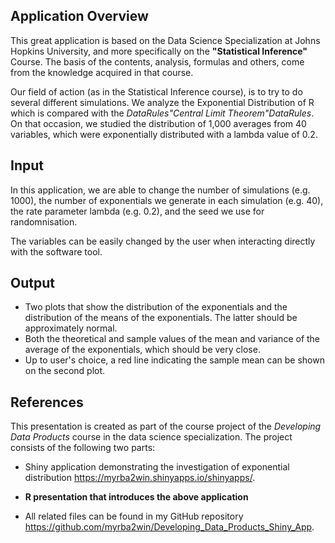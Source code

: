 ## Application Overview
This great application is based on the Data Science Specialization at Johns Hopkins University, and more specifically on the **"Statistical Inference"** Course. The basis of the contents, analysis, formulas and others, come from the knowledge acquired in that course.

Our field of action (as in the Statistical Inference course), is to try to do several different simulations.
We analyze the Exponential Distribution of R which is compared with the *DataRules"Central Limit Theorem"DataRules*. On that occasion, we studied the distribution of 1,000 averages from 40 variables, which were exponentially distributed with a lambda value of 0.2.

## Input
In this application, we are able to change the number of simulations (e.g. 1000), the number of exponentials we generate in each simulation (e.g. 40), the rate parameter lambda (e.g. 0.2), and the seed we use for randomnisation.

The variables can be easily changed by the user when interacting directly with the software tool.

## Output
- Two plots that show the distribution of the exponentials and the distribution of the means of the exponentials. The latter should be approximately normal.
- Both the theoretical and sample values of the mean and variance of the average of the exponentials, which should be very close.
- Up to user's choice, a red line indicating the sample mean can be shown on the second plot.

## References
This presentation is created as part of the course project of the *Developing Data Products* course in the data science specialization. The project consists of the following two parts:

- Shiny application demonstrating the investigation of exponential distribution <https://myrba2win.shinyapps.io/shinyapps/>.
- **R presentation that introduces the above application**

- All related files can be found in my GitHub repository
<https://github.com/myrba2win/Developing_Data_Products_Shiny_App>.
